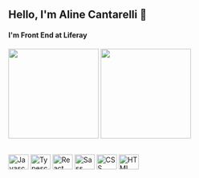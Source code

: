## Hello, I'm Aline Cantarelli 👋

#### I'm Front End at Liferay
<div style="display: inline_block">
 <img height="180em" src="https://github-readme-stats.vercel.app/api?username=alinedoleron&hide=stars&&bg_color=10,f470f0,279bc2&title_color=fff&text_color=fff&text_bold=true">
 <img height="180em" src="https://github-readme-stats.vercel.app/api/top-langs/?username=alinedoleron&langs_count=5&layout=compact&bg_color=10,f470f0,279bc2&title_color=fff&text_color=fff&text_bold=true">
</div>

##

<div style="display: inline_block">
 <img alt="Javascript" width="40" height="30" src="https://cdn.jsdelivr.net/gh/devicons/devicon/icons/javascript/javascript-original.svg" />
 <img alt="Typescript" width="40" height="30" src="https://cdn.jsdelivr.net/gh/devicons/devicon/icons/typescript/typescript-original.svg" />
 <img alt="React" width="40" height="30" src="https://cdn.jsdelivr.net/gh/devicons/devicon/icons/react/react-original.svg" />
 <img alt="Sass" width="40" height="30" src="https://cdn.jsdelivr.net/gh/devicons/devicon/icons/sass/sass-original.svg" />
 <img alt="CSS" width="40" height="30" src="https://cdn.jsdelivr.net/gh/devicons/devicon/icons/css3/css3-original.svg" />
 <img alt="HTML" width="40" height="30" src="https://cdn.jsdelivr.net/gh/devicons/devicon/icons/html5/html5-original.svg" />      
</div>          


